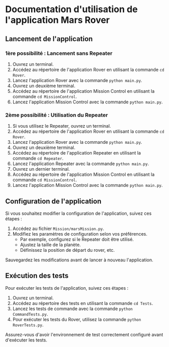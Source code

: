 # Documentation d'utilisation de l'application Mars Rover

## Lancement de l'application

### 1ère possibilité : Lancement sans Repeater

1. Ouvrez un terminal.
2. Accédez au répertoire de l'application Rover en utilisant la commande `cd Rover`.
3. Lancez l'application Rover avec la commande `python main.py`.
4. Ouvrez un deuxième terminal.
5. Accédez au répertoire de l'application Mission Control en utilisant la commande `cd MissionControl`.
6. Lancez l'application Mission Control avec la commande `python main.py`.

### 2ème possibilité : Utilisation du Repeater

1. Si vous utilisez le Repeater, ouvrez un terminal.
2. Accédez au répertoire de l'application Rover en utilisant la commande `cd Rover`.
3. Lancez l'application Rover avec la commande `python main.py`.
4. Ouvrez un deuxième terminal.
5. Accédez au répertoire de l'application Repeater en utilisant la commande `cd Repeater`.
6. Lancez l'application Repeater avec la commande `python main.py`.
7. Ouvrez un dernier terminal.
8. Accédez au répertoire de l'application Mission Control en utilisant la commande `cd MissionControl`.
9. Lancez l'application Mission Control avec la commande `python main.py`.

## Configuration de l'application

Si vous souhaitez modifier la configuration de l'application, suivez ces étapes :

1. Accédez au fichier `Mission/marsMission.py`.
2. Modifiez les paramètres de configuration selon vos préférences.
   - Par exemple, configurez si le Repeater doit être utilisé.
   - Ajustez la taille de la planète.
   - Définissez la position de départ du rover, etc.

Sauvegardez les modifications avant de lancer à nouveau l'application.

## Exécution des tests

Pour exécuter les tests de l'application, suivez ces étapes :

1. Ouvrez un terminal.
2. Accédez au répertoire des tests en utilisant la commande `cd Tests`.
3. Lancez les tests de commande avec la commande `python CommandTests.py`.
4. Pour exécuter les tests du Rover, utilisez la commande `python RoverTests.py`.

Assurez-vous d'avoir l'environnement de test correctement configuré avant d'exécuter les tests.

